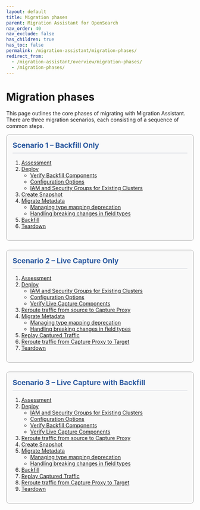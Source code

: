```yaml
---
layout: default
title: Migration phases
parent: Migration Assistant for OpenSearch
nav_order: 40
nav_exclude: false
has_children: true
has_toc: false
permalink: /migration-assistant/migration-phases/
redirect_from:
  - /migration-assistant/overview/migration-phases/
  - /migration-phases/
---
```


# Migration phases

This page outlines the core phases of migrating with Migration Assistant. There are three migration scenarios, each consisting of a sequence of common steps.

<style>
.scenario-container {
  border: 1px solid #aaa;
  border-radius: 0.5rem;
  padding: 1rem;
  margin-bottom: 1.5rem;
  background-color: #f9f9f9;
}
.scenario-title {
  font-weight: bold;
  font-size: 1.2rem;
  margin-bottom: 1rem;
  color: #2c5aa0;
  border-bottom: 2px solid #e1e4e8;
  padding-bottom: 0.5rem;
}
.scenario-container ol {
  margin-top: 0.5rem;
}
</style>

<div class="scenario-container" id="scenario-1">
<div class="scenario-title">Scenario 1 – Backfill Only</div>

<ol>
  <li><a href="{{site.url}}{{site.baseurl}}/migration-assistant/migration-phases/assessment/">Assessment</a></li>
  <li><a href="{{site.url}}{{site.baseurl}}/migration-assistant/migration-phases/deploy/">Deploy</a>
    <ul>
      <li><a href="{{site.url}}{{site.baseurl}}/migration-assistant/migration-phases/deploy/verifying-backfill-components/">Verify Backfill Components</a></li>
      <li><a href="{{site.url}}{{site.baseurl}}/migration-assistant/migration-phases/deploy/configuration-options/">Configuration Options</a></li>
      <li><a href="{{site.url}}{{site.baseurl}}/migration-assistant/migration-phases/deploy/iam-and-security-groups-for-existing-clusters/">IAM and Security Groups for Existing Clusters</a></li>
    </ul>
  </li>
  <li><a href="{{site.url}}{{site.baseurl}}/migration-assistant/migration-phases/create-snapshot/">Create Snapshot</a></li>
  <li><a href="{{site.url}}{{site.baseurl}}/migration-assistant/migration-phases/migrate-metadata/">Migrate Metadata</a>
    <ul>
      <li><a href="{{site.url}}{{site.baseurl}}/migration-assistant/migration-phases/migrate-metadata/handling-type-mapping-deprecation/">Managing type mapping deprecation</a></li>
      <li><a href="{{site.url}}{{site.baseurl}}/migration-assistant/migration-phases/migrate-metadata/handling-field-type-breaking-changes/">Handling breaking changes in field types</a></li>
    </ul>
  </li>
  <li><a href="{{site.url}}{{site.baseurl}}/migration-assistant/migration-phases/backfill/">Backfill</a></li>
  <li><a href="{{site.url}}{{site.baseurl}}/migration-assistant/migration-phases/remove-migration-infrastructure/">Teardown</a></li>
</ol>

</div>

<div class="scenario-container" id="scenario-2">
<div class="scenario-title">Scenario 2 – Live Capture Only</div>

<ol>
  <li><a href="{{site.url}}{{site.baseurl}}/migration-assistant/migration-phases/assessment/">Assessment</a></li>
  <li><a href="{{site.url}}{{site.baseurl}}/migration-assistant/migration-phases/deploy/">Deploy</a>
    <ul>
      <li><a href="{{site.url}}{{site.baseurl}}/migration-assistant/migration-phases/deploy/iam-and-security-groups-for-existing-clusters/">IAM and Security Groups for Existing Clusters</a></li>
      <li><a href="{{site.url}}{{site.baseurl}}/migration-assistant/migration-phases/deploy/configuration-options/">Configuration Options</a></li>
      <li><a href="{{site.url}}{{site.baseurl}}/migration-assistant/migration-phases/deploy/verifying-live-capture-components/">Verify Live Capture Components</a></li>
    </ul>
  </li>
  <li><a href="{{site.url}}{{site.baseurl}}/migration-assistant/migration-phases/reroute-source-to-proxy/">Reroute traffic from source to Capture Proxy</a></li>
  <li><a href="{{site.url}}{{site.baseurl}}/migration-assistant/migration-phases/migrate-metadata/">Migrate Metadata</a>
    <ul>
      <li><a href="{{site.url}}{{site.baseurl}}/migration-assistant/migration-phases/migrate-metadata/handling-type-mapping-deprecation/">Managing type mapping deprecation</a></li>
      <li><a href="{{site.url}}{{site.baseurl}}/migration-assistant/migration-phases/migrate-metadata/handling-field-type-breaking-changes/">Handling breaking changes in field types</a></li>
    </ul>
  </li>
  <li><a href="{{site.url}}{{site.baseurl}}/migration-assistant/migration-phases/replay-captured-traffic/">Replay Captured Traffic</a></li>
  <li><a href="{{site.url}}{{site.baseurl}}/migration-assistant/migration-phases/reroute-traffic-from-capture-proxy-to-target/">Reroute traffic from Capture Proxy to Target</a></li>
  <li><a href="{{site.url}}{{site.baseurl}}/migration-assistant/migration-phases/remove-migration-infrastructure/">Teardown</a></li>
</ol>

</div>

<div class="scenario-container" id="scenario-3">
<div class="scenario-title">Scenario 3 – Live Capture with Backfill</div>

<ol>
  <li><a href="{{site.url}}{{site.baseurl}}/migration-assistant/migration-phases/assessment/">Assessment</a></li>
  <li><a href="{{site.url}}{{site.baseurl}}/migration-assistant/migration-phases/deploy/">Deploy</a>
    <ul>
      <li><a href="{{site.url}}{{site.baseurl}}/migration-assistant/migration-phases/deploy/iam-and-security-groups-for-existing-clusters/">IAM and Security Groups for Existing Clusters</a></li>
      <li><a href="{{site.url}}{{site.baseurl}}/migration-assistant/migration-phases/deploy/configuration-options/">Configuration Options</a></li>
      <li><a href="{{site.url}}{{site.baseurl}}/migration-assistant/migration-phases/deploy/verifying-backfill-components/">Verify Backfill Components</a></li>
      <li><a href="{{site.url}}{{site.baseurl}}/migration-assistant/migration-phases/deploy/verifying-live-capture-components/">Verify Live Capture Components</a></li>
    </ul>
  </li>
  <li><a href="{{site.url}}{{site.baseurl}}/migration-assistant/migration-phases/reroute-source-to-proxy/">Reroute traffic from source to Capture Proxy</a></li>
  <li><a href="{{site.url}}{{site.baseurl}}/migration-assistant/migration-phases/create-snapshot/">Create Snapshot</a></li>
  <li><a href="{{site.url}}{{site.baseurl}}/migration-assistant/migration-phases/migrate-metadata/">Migrate Metadata</a>
    <ul>
      <li><a href="{{site.url}}{{site.baseurl}}/migration-assistant/migration-phases/migrate-metadata/handling-type-mapping-deprecation/">Managing type mapping deprecation</a></li>
      <li><a href="{{site.url}}{{site.baseurl}}/migration-assistant/migration-phases/migrate-metadata/handling-field-type-breaking-changes/">Handling breaking changes in field types</a></li>
    </ul>
  </li>
  <li><a href="{{site.url}}{{site.baseurl}}/migration-assistant/migration-phases/backfill/">Backfill</a></li>
  <li><a href="{{site.url}}{{site.baseurl}}/migration-assistant/migration-phases/replay-captured-traffic/">Replay Captured Traffic</a></li>
  <li><a href="{{site.url}}{{site.baseurl}}/migration-assistant/migration-phases/reroute-traffic-from-capture-proxy-to-target/">Reroute traffic from Capture Proxy to Target</a></li>
  <li><a href="{{site.url}}{{site.baseurl}}/migration-assistant/migration-phases/remove-migration-infrastructure/">Teardown</a></li>
</ol>

</div>
